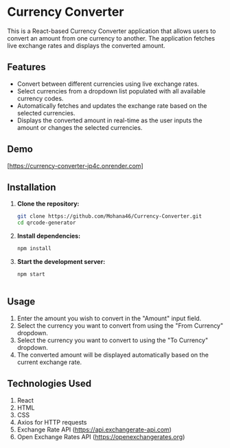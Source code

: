 # Currency Converter

This is a React-based Currency Converter application that allows users to convert an amount from one currency to another. The application fetches live exchange rates and displays the converted amount.

## Features

- Convert between different currencies using live exchange rates.
- Select currencies from a dropdown list populated with all available currency codes.
- Automatically fetches and updates the exchange rate based on the selected currencies.
- Displays the converted amount in real-time as the user inputs the amount or changes the selected currencies.

## Demo

[https://currency-converter-jp4c.onrender.com]

## Installation

1. **Clone the repository:**

   ```bash
   git clone https://github.com/Mohana46/Currency-Converter.git
   cd qrcode-generator
   
2. **Install dependencies:**   

   ```bash
   npm install

3. **Start the development server:**
    ```bash
    npm start



## Usage

1. Enter the amount you wish to convert in the "Amount" input field.
2. Select the currency you want to convert from using the "From Currency" dropdown.
3. Select the currency you want to convert to using the "To Currency" dropdown.
4. The converted amount will be displayed automatically based on the current exchange rate.

## Technologies Used

1. React
2. HTML
3. CSS
4. Axios for HTTP requests
5. Exchange Rate API (https://api.exchangerate-api.com)
6. Open Exchange Rates API (https://openexchangerates.org)



